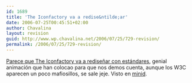 ```yaml
---
id: 1689
title: 'The Iconfactory va a redise&ntilde;ar'
date: 2006-07-25T00:45:51+02:00
author: Chavalina
layout: revision
guid: http://www.wp.chavalina.net/2006/07/25/729-revision/
permalink: /2006/07/25/729-revision/
---
```

<a href="http://www.iconfactory.com/" target="_blank">Parece que The Iconfactory va a redise&ntilde;ar con est&aacute;ndares</a>, genial animaci&oacute;n que han colocao para que nos demos cuenta, aunque los W3C aparecen un poco mafiosillos, se sale jeje. Visto en <a href="http://www.minid.net/2006/07/24/iconfactory-se-renueva/" target="_blank">minid</a>.